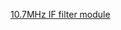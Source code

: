 [10.7MHz IF filter module](https://www.amazon.com/gp/product/B09J941VQX/ref=ppx_yo_dt_b_search_asin_title?ie=UTF8&psc=1)